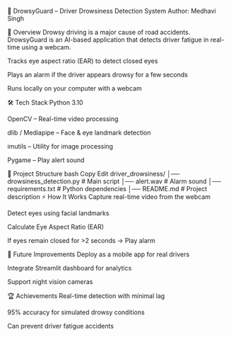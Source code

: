 🚗 DrowsyGuard – Driver Drowsiness Detection System
Author: Medhavi Singh




📌 Overview
Drowsy driving is a major cause of road accidents. DrowsyGuard is an AI-based application that detects driver fatigue in real-time using a webcam.

Tracks eye aspect ratio (EAR) to detect closed eyes

Plays an alarm if the driver appears drowsy for a few seconds

Runs locally on your computer with a webcam

🛠 Tech Stack
Python 3.10

OpenCV – Real-time video processing

dlib / Mediapipe – Face & eye landmark detection

imutils – Utility for image processing

Pygame – Play alert sound

📂 Project Structure
bash
Copy
Edit
driver_drowsiness/
│── drowsiness_detection.py   # Main script
│── alert.wav                 # Alarm sound
│── requirements.txt          # Python dependencies
│── README.md                 # Project description
⚡ How It Works
Capture real-time video from the webcam

Detect eyes using facial landmarks

Calculate Eye Aspect Ratio (EAR)

If eyes remain closed for >2 seconds → Play alarm


🌟 Future Improvements
Deploy as a mobile app for real drivers

Integrate Streamlit dashboard for analytics

Support night vision cameras

🏆 Achievements
Real-time detection with minimal lag

95% accuracy for simulated drowsy conditions

Can prevent driver fatigue accidents


